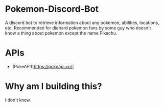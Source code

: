 # Pokemon-Discord-Bot
A discord bot to retrieve information about any pokemon, abilities, locations, etc. Recommended for diehard pokemon fans by some guy who doesn't know a thing about pokemon except the name Pikachu.

# APIs
- (PokeAPI)[https://pokeapi.co/]

# Why am I building this?
I don't know.
